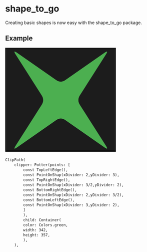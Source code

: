 # shape_to_go

Creating basic shapes is now easy with the shape_to_go package.

## Example

![](assets/pic_1.png)

```
ClipPath(
    clipper: Potter(points: [
        const TopLeftEdge(),
        const PointOnShap(xDivider: 2,yDivider: 3),
        const TopRightEdge(),
        const PointOnShap(xDivider: 3/2,yDivider: 2),
        const BottomRightEdge(),
        const PointOnShap(xDivider: 2,yDivider: 3/2),
        const BottomLeftEdge(),
        const PointOnShap(xDivider: 3,yDivider: 2),
        ]
        ),
        child: Container(
        color: Colors.green,
        width: 342,
        height: 357,
        ),
    ),
```
